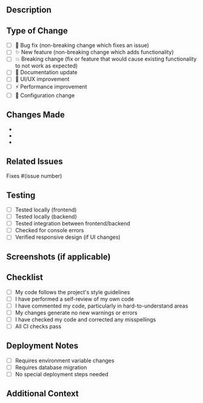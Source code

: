 ## Description

<!-- Provide a brief description of the changes in this PR -->

## Type of Change

<!-- Mark the relevant option with an "x" -->

- [ ] 🐛 Bug fix (non-breaking change which fixes an issue)
- [ ] ✨ New feature (non-breaking change which adds functionality)
- [ ] 💥 Breaking change (fix or feature that would cause existing functionality to not work as expected)
- [ ] 📝 Documentation update
- [ ] 🎨 UI/UX improvement
- [ ] ⚡️ Performance improvement
- [ ] 🔧 Configuration change

## Changes Made

<!-- List the specific changes made in this PR -->

-
-
-

## Related Issues

<!-- Link any related issues here -->

Fixes #(issue number)

## Testing

<!-- Describe the testing you've done -->

- [ ] Tested locally (frontend)
- [ ] Tested locally (backend)
- [ ] Tested integration between frontend/backend
- [ ] Checked for console errors
- [ ] Verified responsive design (if UI changes)

## Screenshots (if applicable)

<!-- Add screenshots to help explain your changes -->

## Checklist

- [ ] My code follows the project's style guidelines
- [ ] I have performed a self-review of my own code
- [ ] I have commented my code, particularly in hard-to-understand areas
- [ ] My changes generate no new warnings or errors
- [ ] I have checked my code and corrected any misspellings
- [ ] All CI checks pass

## Deployment Notes

<!-- Any special considerations for deployment? -->

- [ ] Requires environment variable changes
- [ ] Requires database migration
- [ ] No special deployment steps needed

## Additional Context

<!-- Add any other context about the PR here -->
